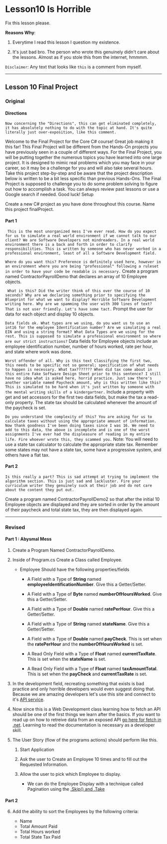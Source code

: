 # Lesson10 Is Horrible

Fix this lesson please. 

__Reasons Why__:

1. Everytime I read this lesson I question my existence.

2. It's just bad bro. The person who wrote this genuinely didn't care about the lessons. Almost as if you stole this from the internet, hmmmm.

`Disclaimer`: Any text that looks like `this` is a comment from myself.

-------

## Lesson 10 Final Project


### Original

#### Directions

`Now concerning the "Directions", this can get eliminated completely, it has absolutely nothing to do with the topic at hand. It's quite literally just over-exposition, like this comment.`

Welcome to the Final Project for the Core C# course! Great job making it this far! This Final Project will be different from the Hands-On projects you have previously seen in a couple of different ways. For the Final Project, you will be putting together the numerous topics you have learned into one large project. It is designed to mimic real problems which you may face in your career, so it may be a challenge for you and will also take several hours. Take this project step-by-step and be aware that the project description below is written to be a bit less specific than previous Hands-Ons. The Final Project is supposed to challenge you to do some problem solving to figure out how to accomplish a task. You can always review past lessons or use a Google search if needed. Good luck!
Setup

Create a new C# project as you have done throughout this course. Name this project finalProject.

#### Part 1

` This is the most unorganized mess I've ever read. How do you expect for us to simulate a real world environment if we cannot talk to our client? We are Software Developers not mindreaders. In a real world environment there is a back and forth in order to clarify responsibilities. This is written by someone who has never worked in a professional environment, least of all a Software Development field.`

`Where do you want this? Preference is definitely used here, however in an environment where you are being "professional"
 following a ruleset in order to have your code be readable is necessary.`
Create a program named ContractorPayrollDemo that declares an array of 10 Employee objects.

` What is this? Did the writer think of this over the course of 10 seconds? Why are we declaring something prior to specifying the Blueprint for what we want to display? Horrible Software Development writing here. Why are we spamming the user with 300 lines of text? That is not user friendly. Let's have some tact.`
Prompt the user for data for each object and display 10 objects.

`Data fields ok. What types are we using, do you want us to use an int16 for the employee Identification number? Are we simulating a real EIN and using a string format? What Data Types are we using for the rest. This is supposed to simulate a professional environment so where are our strict instructions?`
Data fields for Employee objects include an employee identification number, number of hours worked, rate per hour, and state where work was done. 

`Worst offender of all. Why is this text Classifying the first two, this needs to be specific not so general; specification of what needs to happen is necessary. What tax??????? When did tax come about in this entire Fake Software Design Sheet prior to this sentence? I still have no idea what is asked here, horrid practice. Just saw there's another variable named Paycheck amount, why is this written like this? This is simulated to be hard when it's just written by someone with the mental writing skills of a kindergartner.`
Include a property with get and set accessors for the first two data fields, but make the tax a read-only property. The state tax should be calculated whenever the amount of the paycheck is set.

`Do you understand the complexity of this? You are asking for us to calculate taxes without using the appropriate amount of information. Now thank goodness I've been doing taxes since I was 16. We need to add to this data, the above is incomplete and is one of the worst assignments I've ever had the displeasure of reading in my entire life. Fire whoever wrote this, they scammed you.`
Note: You will need to use a state tax calculator to calculate the appropriate state tax. Remember some states may not have a state tax, some have a progressive system, and others have a flat tax.


#### Part 2

`Is this really a part? This is sad attempt at trying to implement the algorithm section. This is just sad and lackluster. Fire your curriculum writer they genuinely suck at their job and do not care about the content they put out.`

Create a program named ContractorPayrollDemo2 so that after the initial 10 Employee objects are displayed and they are sorted in order by the amount of their paycheck and total state tax, they are then displayed again.

----------

### Revised

#### Part 1 : Abysmal Mess

1. Create a Program Named ContractorPayrollDemo.

2. Inside of Program.cs Create a Class called Employee.
	* Employee Should have the following properties/fields
  
		* A Field with a Type of **String** named **employeeIdentificationNumber**. Give this a Getter/Setter.

		* A Field with a Type of **Byte** named **numberOfHoursWorked**. Give this a Getter/Setter.

		* A Field with a Type of **Double** named **ratePerHour**. Give this a Getter/Setter.
		
		* A Field with a Type of **String** named **stateName**. Give this a Getter/Setter.
		
		* A Field with a Type of **Double** named **payCheck**. This is set when the **ratePerHour** and the **numberOfHoursWorked** is set.

		* A Read Only Field with a Type of **Float** named **currentTaxRate**. This is set when the **stateName** is set.
		
		* A Read Only Field with a Type of **Float** named **taxAmountTotal**. This is set when the **payCheck** and **currentTaxRate** is set.

3. In the development field, recreating something that exists is bad practice and only horrible developers would even suggest doing that. Because we are amazing developers let's use this site and connect to it's [API service](https://taxee.io/dashboard).

4. Now since this is a Web Development class learning how to fetch an API should be one of the first things we learn after the basics. If you want to read up on how to retreive data from an exposed API [go here for fetch in .net](https://docs.microsoft.com/en-us/aspnet/web-api/overview/advanced/calling-a-web-api-from-a-net-client). Learning to read the documentation is necessary as a developer skill.

5. The User Story (flow of the programs actions) should perform like this.

	1. Start Application

	2. Ask the user to Create an Employee 10 times and to fill out the Requested Information.

	3. Allow the user to pick which Employee to display.

		* We can do the Employee Display with a technique called Pagination using the [.Skip() and .Take](https://docs.microsoft.com/en-us/dotnet/framework/data/adonet/sql/linq/return-or-skip-elements-in-a-sequence?redirectedfrom=MSDN) 

#### Part 2

6. Add the ability to sort the Employees by the following criteria:
	
	* Name
	* Total Amount Paid
	* Total Hours worked
	* Total State Tax Paid


